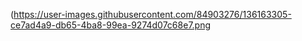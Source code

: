 (https://user-images.githubusercontent.com/84903276/136163305-ce7ad4a9-db65-4ba8-99ea-9274d07c68e7.png
